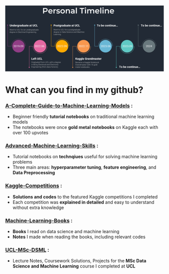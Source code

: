 ![ryanluoli1 commit timeline](./Timeline.png)

# What can you find in my github?


### **[A-Complete-Guide-to-Machine-Learning-Models](https://github.com/ryanluoli1/A-Complete-Guide-to-Machine-Learning-Models)** :

  - Beginner friendly **tutorial notebooks** on traditional machine learning models
  - The notebooks were once **gold metal notebooks** on Kaggle each with over 100 upvotes


### **[Advanced-Machine-Learning-Skills](https://github.com/ryanluoli1/Advanced-Machine-Learning-Skills)** :

  - Tutorial notebooks on **technqiues** useful for solving machine learning problems
  - Three main areas: **hyperparameter tuning**, **feature engineering**, and **Data Preprocessing**


### **[Kaggle-Competitions](https://github.com/ryanluoli1/Kaggle-Competitions)** :
 
  - **Solutions and codes** to the featured Kaggle competitions I completed
  - Each competition was **explained in detailed** and easy to understand without extra knowledge
 
 
### **[Machine-Learning-Books](https://github.com/ryanluoli1/Machine-Learning-Books)** :

  - **Books** I read on data science and machine learning 
  - **Notes** I made when reading the books, including relevant codes
 
 
### **[UCL-MSc-DSML](https://github.com/ryanluoli1/UCL-MSc-DSML)** :
 
  - Lecture Notes, Coursework Solutions, Projects for the **MSc Data Science and Machine Learning** course I completed at **UCL**
